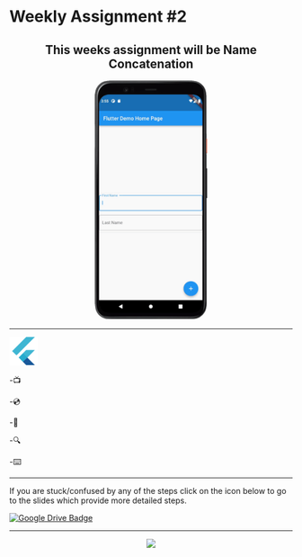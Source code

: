 # Weekly Assignment #2

<div id="header" align="center">
<h2>
  This weeks assignment will be Name Concatenation
</h2>
</div>

  
 <div align="center">
<img src = "https://github.com/SiGMobileUIUC/WeeklyAssignments/blob/main/pictures/weekly_assignment_2.gif?raw=true" width= "200"/>
</div>


---

</div>
<img src = "https://raw.githubusercontent.com/devicons/devicon/master/icons/flutter/flutter-original.svg" width = "50px"> 

-:tv: 

-:cd: 

-:book: 

-:mag: 

-:keyboard: 

</div>

---


If you are stuck/confused by any of the steps click on the icon below to go to the slides which provide more detailed steps.

</div>
<a href="https://docs.google.com/presentation/d/1p763v7AqL3W8aXjxBjI61HB9NGJOhlv5xXSFz3rQcNs/edit?usp=sharing">
    <img src="https://img.shields.io/badge/Slides-yellow?style=for-the-badge&logo=google drive&logoColor=white" alt="Google Drive Badge"/>
</div>

---

<div align="center">
 <img src="https://media.giphy.com/media/26tn33aiTi1jkl6H6/giphy.gif" width="200"/>
</div>


